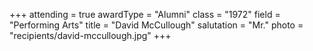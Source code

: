 +++
attending  = true
awardType  = "Alumni"
class      = "1972"
field      = "Performing Arts"
title      = "David McCullough"
salutation = "Mr."
photo      = "recipients/david-mccullough.jpg"
+++
